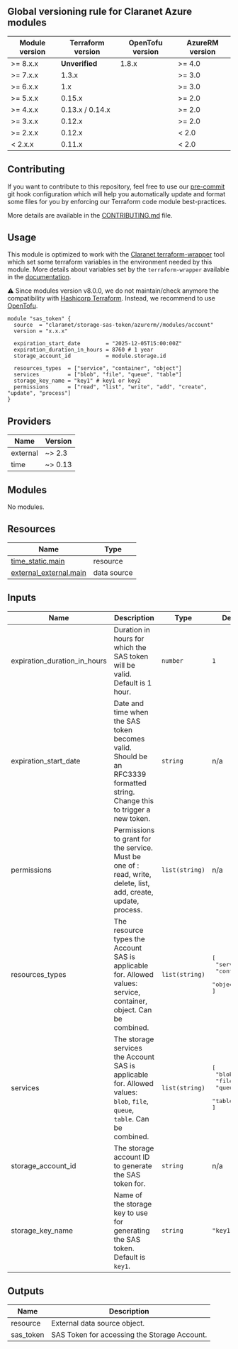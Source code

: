 <!-- BEGIN_TF_DOCS -->
## Global versioning rule for Claranet Azure modules

| Module version | Terraform version | OpenTofu version | AzureRM version |
| -------------- | ----------------- | ---------------- | --------------- |
| >= 8.x.x       | **Unverified**    | 1.8.x            | >= 4.0          |
| >= 7.x.x       | 1.3.x             |                  | >= 3.0          |
| >= 6.x.x       | 1.x               |                  | >= 3.0          |
| >= 5.x.x       | 0.15.x            |                  | >= 2.0          |
| >= 4.x.x       | 0.13.x / 0.14.x   |                  | >= 2.0          |
| >= 3.x.x       | 0.12.x            |                  | >= 2.0          |
| >= 2.x.x       | 0.12.x            |                  | < 2.0           |
| <  2.x.x       | 0.11.x            |                  | < 2.0           |

## Contributing

If you want to contribute to this repository, feel free to use our [pre-commit](https://pre-commit.com/) git hook configuration
which will help you automatically update and format some files for you by enforcing our Terraform code module best-practices.

More details are available in the [CONTRIBUTING.md](../../CONTRIBUTING.md#pull-request-process) file.

## Usage

This module is optimized to work with the [Claranet terraform-wrapper](https://github.com/claranet/terraform-wrapper) tool
which set some terraform variables in the environment needed by this module.
More details about variables set by the `terraform-wrapper` available in the [documentation](https://github.com/claranet/terraform-wrapper#environment).

⚠️ Since modules version v8.0.0, we do not maintain/check anymore the compatibility with
[Hashicorp Terraform](https://github.com/hashicorp/terraform/). Instead, we recommend to use [OpenTofu](https://github.com/opentofu/opentofu/).

```hcl
module "sas_token" {
  source  = "claranet/storage-sas-token/azurerm//modules/account"
  version = "x.x.x"

  expiration_start_date        = "2025-12-05T15:00:00Z"
  expiration_duration_in_hours = 8760 # 1 year
  storage_account_id           = module.storage.id

  resources_types  = ["service", "container", "object"]
  services         = ["blob", "file", "queue", "table"]
  storage_key_name = "key1" # key1 or key2
  permissions      = ["read", "list", "write", "add", "create", "update", "process"]
}
```

## Providers

| Name | Version |
|------|---------|
| external | ~> 2.3 |
| time | ~> 0.13 |

## Modules

No modules.

## Resources

| Name | Type |
|------|------|
| [time_static.main](https://registry.terraform.io/providers/hashicorp/time/latest/docs/resources/static) | resource |
| [external_external.main](https://registry.terraform.io/providers/hashicorp/external/latest/docs/data-sources/external) | data source |

## Inputs

| Name | Description | Type | Default | Required |
|------|-------------|------|---------|:--------:|
| expiration\_duration\_in\_hours | Duration in hours for which the SAS token will be valid. Default is 1 hour. | `number` | `1` | no |
| expiration\_start\_date | Date and time when the SAS token becomes valid. Should be an RFC3339 formatted string. Change this to trigger a new token. | `string` | n/a | yes |
| permissions | Permissions to grant for the service. Must be one of : read, write, delete, list, add, create, update, process. | `list(string)` | n/a | yes |
| resources\_types | The resource types the Account SAS is applicable for. Allowed values: service, container, object. Can be combined. | `list(string)` | <pre>[<br/>  "service",<br/>  "container",<br/>  "object"<br/>]</pre> | no |
| services | The storage services the Account SAS is applicable for. Allowed values: `blob`, `file`, `queue`, `table`. Can be combined. | `list(string)` | <pre>[<br/>  "blob",<br/>  "file",<br/>  "queue",<br/>  "table"<br/>]</pre> | no |
| storage\_account\_id | The storage account ID to generate the SAS token for. | `string` | n/a | yes |
| storage\_key\_name | Name of the storage key to use for generating the SAS token. Default is `key1`. | `string` | `"key1"` | no |

## Outputs

| Name | Description |
|------|-------------|
| resource | External data source object. |
| sas\_token | SAS Token for accessing the Storage Account. |
<!-- END_TF_DOCS -->
